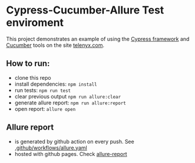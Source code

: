 # Cypress-Cucumber-Allure Test enviroment


This project demonstrates an example of using the [Cypress framework](https://www.cypress.io/) and [Cucumber](https://cucumber.io/) tools on the site [telenyx.com](https://telnyx.com/).


## How to run:

-   clone this repo
-   install dependencies: `npm install`
-   run tests: `npm run test`
-   clear previous output `npm run allure:clear`
-   generate allure report: `npm run allure:report`
-   open report: `allure open`

## Allure report

-   is generated by github action on every push. See [.github/workflows/allure.yaml](.github/workflows/allure.yaml)
-   hosted with github pages. Check [allure-report](https://vvoldi.github.io/telnyx/)

